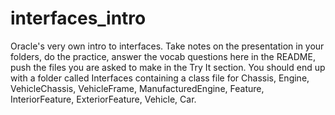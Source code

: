 # interfaces_intro

Oracle's very own intro to interfaces.  Take notes on the presentation in your folders, do the practice, answer the vocab questions here in the README, push the files you are asked to make in the Try It section.  You should end up with a folder called Interfaces containing a class file for Chassis, Engine, VehicleChassis, VehicleFrame, ManufacturedEngine, Feature, InteriorFeature, ExteriorFeature, Vehicle, Car.
